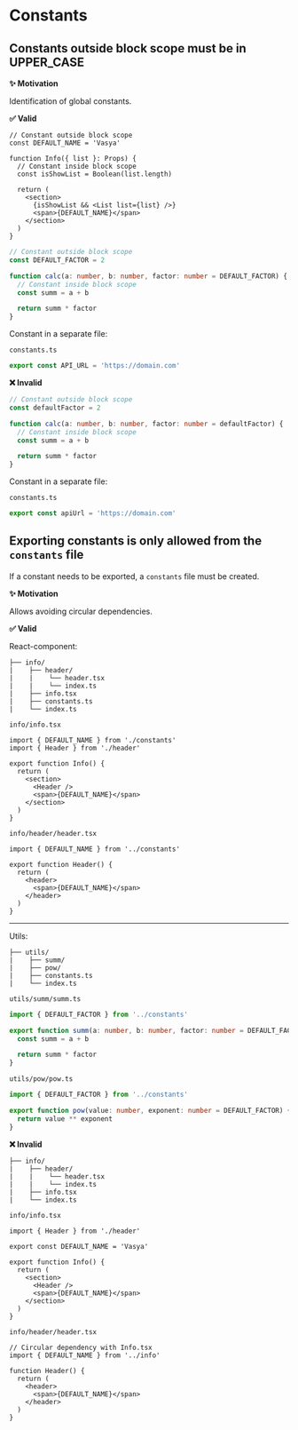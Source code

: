 # Constants

## Constants outside block scope must be in UPPER_CASE

**✨ Motivation**

Identification of global constants.

**✅ Valid**

```tsx
// Constant outside block scope
const DEFAULT_NAME = 'Vasya'

function Info({ list }: Props) {
  // Constant inside block scope
  const isShowList = Boolean(list.length)

  return (
    <section>
      {isShowList && <List list={list} />}
      <span>{DEFAULT_NAME}</span>
    </section>
  )
}
```

```ts
// Constant outside block scope
const DEFAULT_FACTOR = 2

function calc(a: number, b: number, factor: number = DEFAULT_FACTOR) {
  // Constant inside block scope
  const summ = a + b

  return summ * factor
}
```

Constant in a separate file:

```constants.ts```

```ts
export const API_URL = 'https://domain.com'
```

**❌ Invalid**

```ts
// Constant outside block scope
const defaultFactor = 2

function calc(a: number, b: number, factor: number = defaultFactor) {
  // Constant inside block scope
  const summ = a + b

  return summ * factor
}
```

Constant in a separate file:

```constants.ts```

```ts
export const apiUrl = 'https://domain.com'
```

## Exporting constants is only allowed from the `constants` file

If a constant needs to be exported, a `constants` file must be created.

**✨ Motivation**

Allows avoiding circular dependencies.

**✅ Valid**

React-component:

```
├── info/
|    ├── header/
|    |    └── header.tsx
|    |    └── index.ts
|    ├── info.tsx
|    ├── constants.ts
|    └── index.ts
```

```info/info.tsx```

```tsx
import { DEFAULT_NAME } from './constants'
import { Header } from './header'

export function Info() {
  return (
    <section>
      <Header />
      <span>{DEFAULT_NAME}</span>
    </section>
  )
}
```

```info/header/header.tsx```

```tsx
import { DEFAULT_NAME } from '../constants'

export function Header() {
  return (
    <header>
      <span>{DEFAULT_NAME}</span>
    </header>
  )
}
```

---

Utils:

```
├── utils/
|    ├── summ/
|    ├── pow/
|    ├── constants.ts
|    └── index.ts
```

```utils/summ/summ.ts```

```ts
import { DEFAULT_FACTOR } from '../constants'

export function summ(a: number, b: number, factor: number = DEFAULT_FACTOR) {
  const summ = a + b

  return summ * factor
}
```

```utils/pow/pow.ts```

```ts
import { DEFAULT_FACTOR } from '../constants'

export function pow(value: number, exponent: number = DEFAULT_FACTOR) {
  return value ** exponent
}
```

**❌ Invalid**

```
├── info/
|    ├── header/
|    |    └── header.tsx
|    |    └── index.ts
|    ├── info.tsx
|    └── index.ts
```

```info/info.tsx```

```tsx
import { Header } from './header'

export const DEFAULT_NAME = 'Vasya'

export function Info() {
  return (
    <section>
      <Header />
      <span>{DEFAULT_NAME}</span>
    </section>
  )
}
```

```info/header/header.tsx```

```tsx
// Circular dependency with Info.tsx
import { DEFAULT_NAME } from '../info'

function Header() {
  return (
    <header>
      <span>{DEFAULT_NAME}</span>
    </header>
  )
}
```
